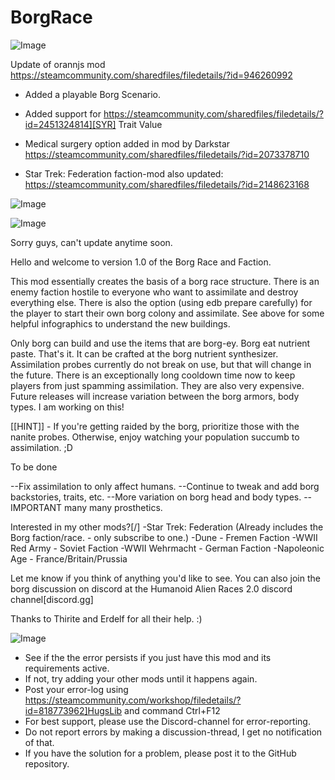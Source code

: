 # BorgRace

![Image](https://i.imgur.com/buuPQel.png)

Update of orannjs mod
https://steamcommunity.com/sharedfiles/filedetails/?id=946260992

- Added a playable Borg Scenario.
- Added support for https://steamcommunity.com/sharedfiles/filedetails/?id=2451324814][SYR] Trait Value

- Medical surgery option added in mod by Darkstar
https://steamcommunity.com/sharedfiles/filedetails/?id=2073378710
	
- Star Trek: Federation faction-mod also updated:
https://steamcommunity.com/sharedfiles/filedetails/?id=2148623168

![Image](https://i.imgur.com/pufA0kM.png)

	
![Image](https://i.imgur.com/Z4GOv8H.png)


Sorry guys, can't update anytime soon.

Hello and welcome to version 1.0 of the Borg Race and Faction.

This mod essentially creates the basis of a borg race structure. There is an enemy faction hostile to everyone who want to assimilate and destroy everything else. There is also the option (using edb prepare carefully) for the player to start their own borg colony and assimilate. See above for some helpful infographics to understand the new buildings.

Only borg can build and use the items that are borg-ey.
Borg eat nutrient paste. That's it. It can be crafted at the borg nutrient synthesizer.
Assimilation probes currently do not break on use, but that will change in the future. There is an exceptionally long cooldown time now to keep players from just spamming assimilation. They are also very expensive.
Future releases will increase variation between the borg armors, body types. I am working on this!



[[HINT]] - If you're getting raided by the borg, prioritize those with the nanite probes. Otherwise, enjoy watching your population succumb to assimilation. ;D

To be done

--Fix assimilation to only affect humans.
--Continue to tweak and add borg backstories, traits, etc.
--More variation on borg head and body types.
--IMPORTANT many many prosthetics.


Interested in my other mods?[/]
-Star Trek: Federation (Already includes the Borg faction/race. - only subscribe to one.)
-Dune - Fremen Faction
-WWII Red Army - Soviet Faction
-WWII Wehrmacht - German Faction
-Napoleonic Age - France/Britain/Prussia


Let me know if you think of anything you'd like to see. You can also join the borg discussion on discord at the Humanoid Alien Races 2.0 discord channel[discord.gg]

Thanks to Thirite and Erdelf for all their help. :)


![Image](https://i.imgur.com/PwoNOj4.png)



-  See if the the error persists if you just have this mod and its requirements active.
-  If not, try adding your other mods until it happens again.
-  Post your error-log using https://steamcommunity.com/workshop/filedetails/?id=818773962]HugsLib and command Ctrl+F12
-  For best support, please use the Discord-channel for error-reporting.
-  Do not report errors by making a discussion-thread, I get no notification of that.
-  If you have the solution for a problem, please post it to the GitHub repository.



